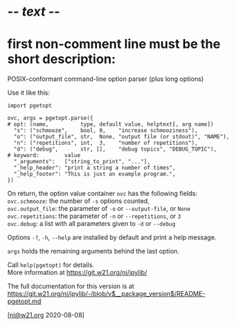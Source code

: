 # -*- text -*-
# first non-comment line must be the short description:
POSIX-conformant command-line option parser (plus long options)

Use it like this:

    import pgetopt

    ovc, args = pgetopt.parse({
    # opt: (name,          type, default value, helptext[, arg name])
      "s": ("schmooze",    bool, 0,    "increase schmooziness"),
      "o": ("output_file", str,  None, "output file (or stdout)", "NAME"),
      "n": ("repetitions", int,  3,    "number of repetitions"),
      "d": ("debug",       str, [],    "debug topics", "DEBUG_TOPIC"),
    # keyword:        value
      "_arguments":   ["string_to_print", "..."],
      "_help_header": "print a string a number of times",
      "_help_footer": "This is just an example program.",
    })

On return, the option value container `ovc` has the following fields:  
    `ovc.schmooze`:    the number of `-s` options counted,  
    `ovc.output_file`: the parameter of `-o` or `--output-file`, or `None`  
    `ovc.repetitions`: the parameter of `-n` or `--repetitions`, or `3`  
    `ovc.debug`:       a list with all parameters given to `-d` or `--debug`  

Options `-?`, `-h`, `--help` are installed by default and print a
help message.

`args` holds the remaining arguments behind the last option.

Call `help(pgetopt)` for details.  
More information at <https://git.w21.org/ni/jpylib/>

The full documentation for this version is at
<https://git.w21.org/ni/jpylib/-/blob/v$__package_version$/README-pgetopt.md>

[ni@w21.org 2020-08-08]
